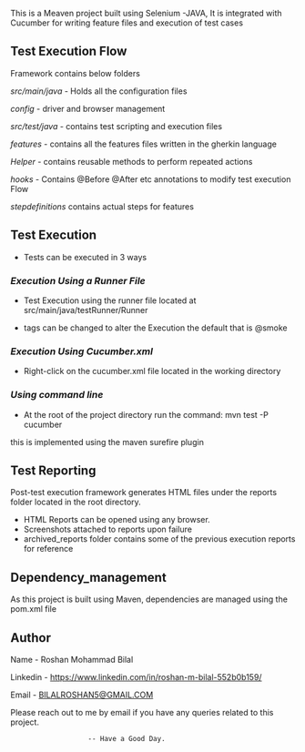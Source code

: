 This is a Meaven project built using Selenium -JAVA, It is integrated with Cucumber for writing feature files and execution of test cases
## Test Execution Flow
Framework contains below folders


*src/main/java* - Holds all the configuration files

*config* - driver and browser management

*src/test/java* - contains test scripting and execution files

*features* - contains all the features files written in the gherkin language

*Helper* - contains reusable methods to perform repeated actions

*hooks* - Contains @Before @After etc annotations to modify test execution Flow

*stepdefinitions* contains actual steps for features
## Test Execution

* Tests can be executed in 3 ways 

### *Execution Using a Runner File*

 * Test Execution using the runner file
 located at src/main/java/testRunner/Runner

 * tags can be changed to alter the Execution
 the default that is @smoke

### *Execution Using Cucumber.xml*
 * Right-click on the cucumber.xml file located in the working directory

### *Using  command line*
* At the root of the project directory run the command:  mvn test -P cucumber

this is implemented using the maven surefire   plugin


##  Test Reporting
Post-test execution framework generates HTML files under the reports folder located in the root directory.

* HTML Reports can be opened using any browser.
* Screenshots attached to reports upon failure
* archived_reports folder contains some of the previous execution reports for reference
## Dependency_management
As this project is built using Maven, dependencies are managed using the pom.xml file
## Author
Name - Roshan Mohammad Bilal

Linkedin - https://www.linkedin.com/in/roshan-m-bilal-552b0b159/

Email - BILALROSHAN5@GMAIL.COM

Please reach out to me by email if you have any queries related to this project.

                       -- Have a Good Day.